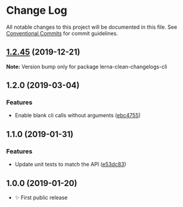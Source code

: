 # Change Log

All notable changes to this project will be documented in this file.
See [Conventional Commits](https://conventionalcommits.org) for commit guidelines.

## [1.2.45](https://gitlab.com/codsen/codsen/compare/lerna-clean-changelogs-cli@1.2.44...lerna-clean-changelogs-cli@1.2.45) (2019-12-21)

**Note:** Version bump only for package lerna-clean-changelogs-cli





## 1.2.0 (2019-03-04)

### Features

- Enable blank cli calls without arguments ([ebc4755](https://gitlab.com/codsen/codsen/commit/ebc4755))

## 1.1.0 (2019-01-31)

### Features

- Update unit tests to match the API ([e53dc83](https://gitlab.com/codsen/codsen/commit/e53dc83))

## 1.0.0 (2019-01-20)

- ✨ First public release
